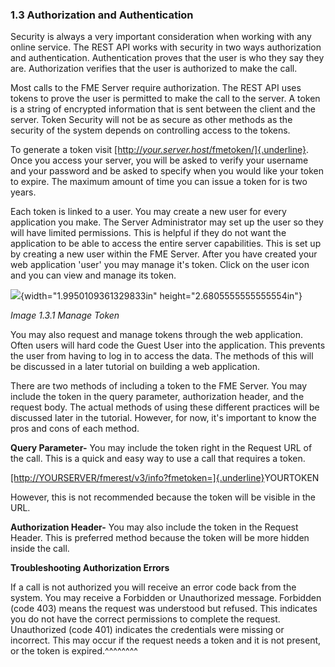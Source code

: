 ###  1.3 Authorization and Authentication

Security is always a very important consideration when working with any
online service. The REST API works with security in two ways
authorization and authentication. Authentication proves that the user is
who they say they are. Authorization verifies that the user is
authorized to make the call.

Most calls to the FME Server require authorization. The REST API uses
tokens to prove the user is permitted to make the call to the server. A
token is a string of encrypted information that is sent between the
client and the server. Token Security will not be as secure as other
methods as the security of the system depends on controlling access to
the tokens.

To generate a token visit
[[http://*your.server.host*/fmetoken/]{.underline}](http://your.server.host/fmetoken/).
Once you access your server, you will be asked to verify your username
and your password and be asked to specify when you would like your token
to expire. The maximum amount of time you can issue a token for is two
years.

Each token is linked to a user. You may create a new user for every
application you make. The Server Administrator may set up the user so
they will have limited permissions. This is helpful if they do not want
the application to be able to access the entire server capabilities.
This is set up by creating a new user within the FME Server. After you
have created your web application 'user' you may manage it's token.
Click on the user icon and you can view and manage its token.

![](media/image127.png){width="1.9950109361329833in"
height="2.6805555555555554in"}

*Image 1.3.1 Manage Token*

You may also request and manage tokens through the web application.
Often users will hard code the Guest User into the application. This
prevents the user from having to log in to access the data. The methods
of this will be discussed in a later tutorial on building a web
application.

There are two methods of including a token to the FME Server. You may
include the token in the query parameter, authorization header, and the
request body. The actual methods of using these different practices will
be discussed later in the tutorial. However, for now, it's important to
know the pros and cons of each method.

**Query Parameter-** You may include the token right in the Request URL
of the call. This is a quick and easy way to use a call that requires a
token.

[[http://YOURSERVER/fmerest/v3/info?fmetoken=]{.underline}](http://sienna/fmerest/v3/info?fmetoken=e411779b3050ad777bab6f45f07d2ff5d02fbeb3)YOURTOKEN

However, this is not recommended because the token will be visible in
the URL.

**Authorization Header-** You may also include the token in the Request
Header. This is preferred method because the token will be more hidden
inside the call.

**Troubleshooting Authorization Errors**

If a call is not authorized you will receive an error code back from the
system. You may receive a Forbidden or Unauthorized message. Forbidden
(code 403) means the request was understood but refused. This indicates
you do not have the correct permissions to complete the request.
Unauthorized (code 401) indicates the credentials were missing or
incorrect. This may occur if the request needs a token and it is not
present, or the token is expired.^^^^^^^^
